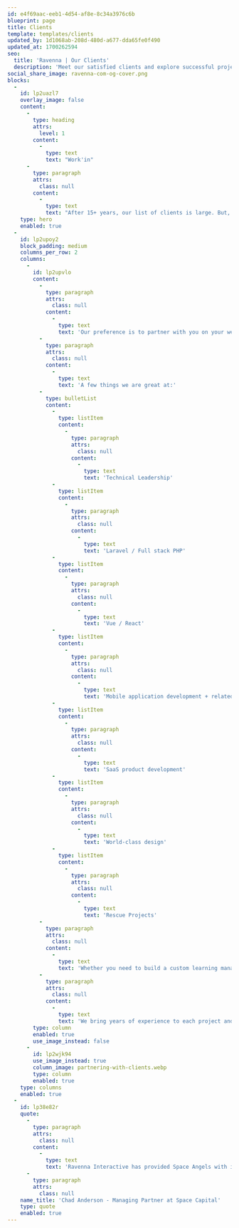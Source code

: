 ```yaml
---
id: e4f69aac-eeb1-4d54-af8e-8c34a3976c6b
blueprint: page
title: Clients
template: templates/clients
updated_by: 1d1068ab-208d-480d-a677-dda65fe0f490
updated_at: 1700262594
seo:
  title: 'Ravenna | Our Clients'
  description: 'Meet our satisfied clients and explore successful projects at Ravenna. Discover how we tailor solutions to each unique digital challenge.'
social_share_image: ravenna-com-og-cover.png
blocks:
  -
    id: lp2uazl7
    overlay_image: false
    content:
      -
        type: heading
        attrs:
          level: 1
        content:
          -
            type: text
            text: "Work'in"
      -
        type: paragraph
        attrs:
          class: null
        content:
          -
            type: text
            text: "After 15+ years, our list of clients is large. But, it's not the size that matters; its the motion of the ocean."
    type: hero
    enabled: true
  -
    id: lp2upoy2
    block_padding: medium
    columns_per_row: 2
    columns:
      -
        id: lp2upvlo
        content:
          -
            type: paragraph
            attrs:
              class: null
            content:
              -
                type: text
                text: 'Our preference is to partner with you on your web and mobile projects.  We are not good order takers; we crush it when we partner with you on the goals, strategy, and planning to launch.  We love sweating the details and giving a shit about what we are doing.'
          -
            type: paragraph
            attrs:
              class: null
            content:
              -
                type: text
                text: 'A few things we are great at:'
          -
            type: bulletList
            content:
              -
                type: listItem
                content:
                  -
                    type: paragraph
                    attrs:
                      class: null
                    content:
                      -
                        type: text
                        text: 'Technical Leadership'
              -
                type: listItem
                content:
                  -
                    type: paragraph
                    attrs:
                      class: null
                    content:
                      -
                        type: text
                        text: 'Laravel / Full stack PHP'
              -
                type: listItem
                content:
                  -
                    type: paragraph
                    attrs:
                      class: null
                    content:
                      -
                        type: text
                        text: 'Vue / React'
              -
                type: listItem
                content:
                  -
                    type: paragraph
                    attrs:
                      class: null
                    content:
                      -
                        type: text
                        text: 'Mobile application development + related backend systems'
              -
                type: listItem
                content:
                  -
                    type: paragraph
                    attrs:
                      class: null
                    content:
                      -
                        type: text
                        text: 'SaaS product development'
              -
                type: listItem
                content:
                  -
                    type: paragraph
                    attrs:
                      class: null
                    content:
                      -
                        type: text
                        text: 'World-class design'
              -
                type: listItem
                content:
                  -
                    type: paragraph
                    attrs:
                      class: null
                    content:
                      -
                        type: text
                        text: 'Rescue Projects'
          -
            type: paragraph
            attrs:
              class: null
            content:
              -
                type: text
                text: 'Whether you need to build a custom learning management system, an angel investor platform, a freight shipping management application, e-commerce, and more, we have done it before and can do it again.'
          -
            type: paragraph
            attrs:
              class: null
            content:
              -
                type: text
                text: 'We bring years of experience to each project and partnership.  We love deep-diving on what makes your business or system tick.  Here are a few things we have done that we think are exceptional.'
        type: column
        enabled: true
        use_image_instead: false
      -
        id: lp2wjk94
        use_image_instead: true
        column_image: partnering-with-clients.webp
        type: column
        enabled: true
    type: columns
    enabled: true
  -
    id: lp38e82r
    quote:
      -
        type: paragraph
        attrs:
          class: null
        content:
          -
            type: text
            text: 'Ravenna Interactive has provided Space Angels with incredible Laravel development services since 2015. Our online investment platform is critical to the success of our business. Ravenna has been instrumental in the development of this platform. Ravenna has been great to work with and I highly recommend them.'
      -
        type: paragraph
        attrs:
          class: null
    name_title: 'Chad Anderson - Managing Partner at Space Capital'
    type: quote
    enabled: true
---
```

